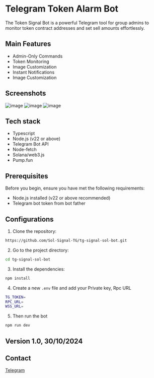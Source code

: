 # Telegram Token Alarm Bot

The Token Signal Bot is a powerful Telegram tool for group admins to monitor token contract addresses and set sell amounts effortlessly.

## Main Features
- Admin-Only Commands
- Token Monitoring
- Image Customization
- Instant Notifications
- Image Customization

## Screenshots
![image](https://github.com/user-attachments/assets/8747d88b-181b-4931-8bca-ae8637631d04)
![image](https://github.com/user-attachments/assets/b007f753-bdcd-4259-ab43-ebcc239dfb68)
![image](https://github.com/user-attachments/assets/df5c3b2e-6ce4-4106-bfaf-dd264bc9a2ab)



## Tech stack
- Typescript
- Node.js (v22 or above)
- Telegram Bot API
- Node-fetch
- Solana/web3.js
- Pump.fun

## Prerequisites

Before you begin, ensure you have met the following requirements:
- Node.js installed (v22 or above recommended)
- Telegram bot token from bot father

## Configurations
1. Clone the repository:
```sh
https://github.com/Sol-Signal-TG/tg-signal-sol-bot.git
```

2. Go to the project directory:

```sh
cd tg-signal-sol-bot
```

3. Install the dependencies:

```sh
npm install
```

4. Create a new `.env` file and add your Private key, Rpc URL
```sh
TG_TOKEN=
RPC_URL=
WSS_URL=
```
5. Then run the bot

```sh
npm run dev
```

## Version 1.0,   30/10/2024

## Contact

[Telegram](https://t.me/plzbugmenot)
